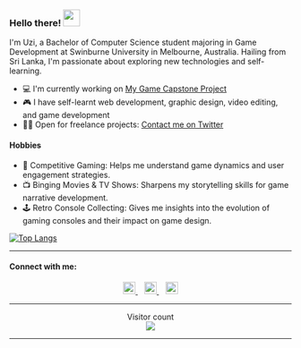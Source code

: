 ### Hello there! <img src="https://raw.githubusercontent.com/MartinHeinz/MartinHeinz/master/wave.gif" width="30px">

I'm Uzi, a Bachelor of Computer Science student majoring in Game Development at Swinburne University in Melbourne, Australia. Hailing from Sri Lanka, I'm passionate about exploring new technologies and self-learning.

- 💻 I'm currently working on [My Game Capstone Project](https://github.com/uzmanshafi/GAM30002---SWE40001-GAMES-CAPSTONE-PROJECT) 
- 🎮 I have self-learnt web development, graphic design, video editing, and game development
- 👨‍💻 Open for freelance projects: [Contact me on Twitter](https://twitter.com/UzmanShafi)

#### Hobbies

- 🎯 Competitive Gaming: Helps me understand game dynamics and user engagement strategies.
- 📺 Binging Movies & TV Shows: Sharpens my storytelling skills for game narrative development.
- 🕹 Retro Console Collecting: Gives me insights into the evolution of gaming consoles and their impact on game design.

[![Top Langs](https://github-readme-stats.vercel.app/api/top-langs/?username=uzmanshafi&layout=compact&theme=dracula)](https://github.com/anuraghazra/github-readme-stats)

---

#### Connect with me:

<p align="center">
  
<a href="https://www.instagram.com/uzim4n/">
  <img alt="Uzman's Instagram" width="22px" src="https://raw.githubusercontent.com/hussainweb/hussainweb/main/icons/instagram.png" />
</a>
&nbsp;&nbsp;
<a href="https://twitter.com/UzmanShafi">
  <img alt="Shafi Uzman | Twitter" width="22px" src="https://raw.githubusercontent.com/peterthehan/peterthehan/master/assets/twitter.svg" />
</a>
&nbsp;&nbsp;
<a href="https://www.linkedin.com/in/shafi-uzman-fassy-949811198/">
  <img alt="Uzman's LinkedIN" width="22px" src="https://raw.githubusercontent.com/peterthehan/peterthehan/master/assets/linkedin.svg" />
</a>
  
</p>

---

<p align="center"> 
  Visitor count<br>
  <img src="https://profile-counter.glitch.me/uzmanshafi/count.svg" />
</p>

---
